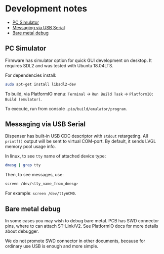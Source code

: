 Development notes<!-- omit in toc -->
=================

- [PC Simulator](#pc-simulator)
- [Messaging via USB Serial](#messaging-via-usb-serial)
- [Bare metal debug](#bare-metal-debug)


## PC Simulator

Firmware has simulator option for quick GUI development on desktop. It requires
SDL2 and was tested with Ubuntu 18.04LTS.

For dependencies install:

```sh
sudo apt-get install libsdl2-dev
```

To build, via PlatformIO menu: `Terminal` -> `Run Build Task` ->
`PlatformIO: Build (emulator)`.

To execute, run from console `.pio/build/emulator/program`.


## Messaging via USB Serial

Dispenser has built-in USB CDC descriptor with `stdout` retargeting. All
`printf()` output will be sent to virtual COM-port. By default, it sends
 LVGL memory pool usage info.

In linux, to see `tty` name of attached device type:

```sh
dmesg | grep tty
```

Then, to see messages, use:

```sh
screen /dev/<tty_name_from_dmesg>
```

For example: `screen /dev/ttyACM0`.


## Bare metal debug

In some cases you may wish to debug bare metal. PCB has SWD connector pins,
where to can attach ST-Link/V2. See PlatformIO docs for more details about
debugger.

We do not promote SWD connector in other documents, because for ordinary use USB
is enough and more simple.
